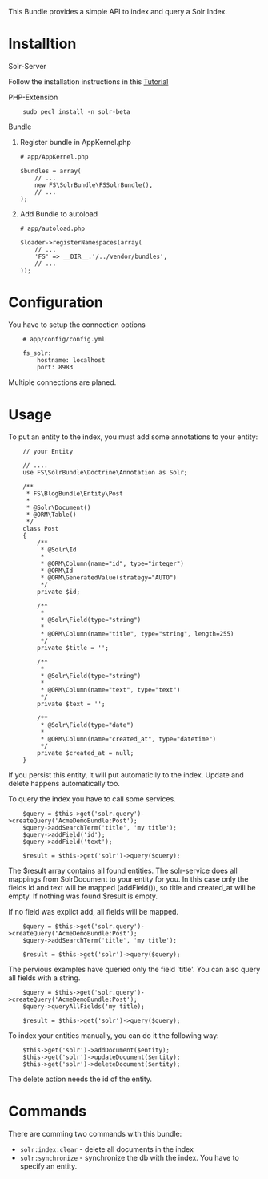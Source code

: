 This Bundle provides a simple API to index and query a Solr Index. 

Installtion
============

Solr-Server

[Tutorial]: http://davehall.com.au/blog/dave/2010/06/26/multi-core-apache-solr-ubuntu-1004-drupal-auto-provisioning

Follow the installation instructions in this [Tutorial]

PHP-Extension

		sudo pecl install -n solr-beta

Bundle

1.  Register bundle in AppKernel.php

        # app/AppKernel.php

        $bundles = array(
            // ...
            new FS\SolrBundle\FSSolrBundle(),
            // ...
        );

2.  Add Bundle to autoload

        # app/autoload.php

        $loader->registerNamespaces(array(
            // ...
            'FS' => __DIR__.'/../vendor/bundles',
            // ...
        ));

Configuration
=============

You have to setup the connection options

		# app/config/config.yml
		
		fs_solr:
			hostname: localhost
			port: 8983 

Multiple connections are planed.

Usage
=====

To put an entity to the index, you must add some annotations to your entity:

		// your Entity

		// ....
		use FS\SolrBundle\Doctrine\Annotation as Solr;
		
		/**
		 * FS\BlogBundle\Entity\Post
		 *
		 * @Solr\Document()
		 * @ORM\Table()
		 */
		class Post
		{
			/**
			 * @Solr\Id
			 *
			 * @ORM\Column(name="id", type="integer")
			 * @ORM\Id
			 * @ORM\GeneratedValue(strategy="AUTO")
			 */
			private $id;

			/**
			 *
			 * @Solr\Field(type="string")
			 *
			 * @ORM\Column(name="title", type="string", length=255)
			 */
			private $title = '';

			/**
			 * 
			 * @Solr\Field(type="string")
			 *
			 * @ORM\Column(name="text", type="text")
			 */
			private $text = '';

			/**
			 * @Solr\Field(type="date")
			 *
			 * @ORM\Column(name="created_at", type="datetime")
			 */
			private $created_at = null;
		}
	
If you persist this entity, it will put automaticlly to the index. Update and delete happens automatically too.

To query the index you have to call some services.

		$query = $this->get('solr.query')->createQuery('AcmeDemoBundle:Post');
		$query->addSearchTerm('title', 'my title');
		$query->addField('id');
		$query->addField('text');
		
		$result = $this->get('solr')->query($query);
		
The $result array contains all found entities. The solr-service does all mappings from SolrDocument
to your entity for you. In this case only the fields id and text will be mapped (addField()), so title and created_at will be
empty. If nothing was found $result is empty.

If no field was explict add, all fields will be mapped.

		$query = $this->get('solr.query')->createQuery('AcmeDemoBundle:Post');
		$query->addSearchTerm('title', 'my title');
		
		$result = $this->get('solr')->query($query);

The pervious examples have queried only the field 'title'. You can also query all fields with a string.

    	$query = $this->get('solr.query')->createQuery('AcmeDemoBundle:Post');
    	$query->queryAllFields('my title);
    		
    	$result = $this->get('solr')->query($query);

To index your entities manually, you can do it the following way:

		$this->get('solr')->addDocument($entity);
		$this->get('solr')->updateDocument($entity);
		$this->get('solr')->deleteDocument($entity);

The delete action needs the id of the entity.		

Commands
========

There are comming two commands with this bundle:

* `solr:index:clear` - delete all documents in the index
* `solr:synchronize` - synchronize the db with the index. You have to specify an entity.